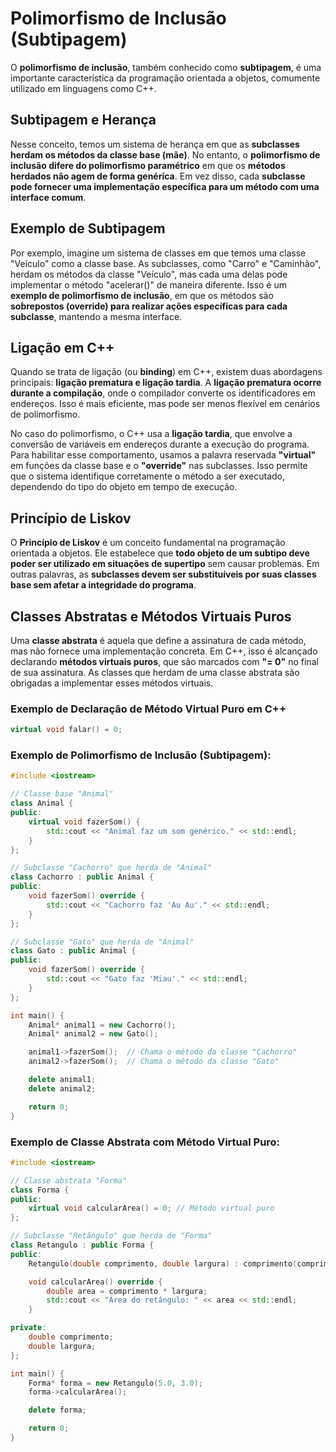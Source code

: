# **Polimorfismo de Inclusão (Subtipagem)**

O **polimorfismo de inclusão**, também conhecido como **subtipagem**, é uma importante característica da programação orientada a objetos, comumente utilizado em linguagens como C++. 

## **Subtipagem e Herança**

Nesse conceito, temos um sistema de herança em que as **subclasses herdam os métodos da classe base (mãe)**. No entanto, o **polimorfismo de inclusão difere do polimorfismo paramétrico** em que os **métodos herdados não agem de forma genérica**. Em vez disso, cada **subclasse pode fornecer uma implementação específica para um método com uma interface comum**.

## **Exemplo de Subtipagem**

Por exemplo, imagine um sistema de classes em que temos uma classe "Veículo" como a classe base. As subclasses, como "Carro" e "Caminhão", herdam os métodos da classe "Veículo", mas cada uma delas pode implementar o método "acelerar()" de maneira diferente. Isso é um **exemplo de polimorfismo de inclusão**, em que os métodos são **sobrepostos (override) para realizar ações específicas para cada subclasse**, mantendo a mesma interface.

## **Ligação em C++**

Quando se trata de ligação (ou **binding**) em C++, existem duas abordagens principais: **ligação prematura e ligação tardia**. A **ligação prematura ocorre durante a compilação**, onde o compilador converte os identificadores em endereços. Isso é mais eficiente, mas pode ser menos flexível em cenários de polimorfismo.

No caso do polimorfismo, o C++ usa a **ligação tardia**, que envolve a conversão de variáveis em endereços durante a execução do programa. Para habilitar esse comportamento, usamos a palavra reservada **"virtual"** em funções da classe base e o **"override"** nas subclasses. Isso permite que o sistema identifique corretamente o método a ser executado, dependendo do tipo do objeto em tempo de execução.

## **Princípio de Liskov**

O **Princípio de Liskov** é um conceito fundamental na programação orientada a objetos. Ele estabelece que **todo objeto de um subtipo deve poder ser utilizado em situações de supertipo** sem causar problemas. Em outras palavras, as **subclasses devem ser substituíveis por suas classes base sem afetar a integridade do programa**.

## **Classes Abstratas e Métodos Virtuais Puros**

Uma **classe abstrata** é aquela que define a assinatura de cada método, mas não fornece uma implementação concreta. Em C++, isso é alcançado declarando **métodos virtuais puros**, que são marcados com **"= 0"** no final de sua assinatura. As classes que herdam de uma classe abstrata são obrigadas a implementar esses métodos virtuais.

### **Exemplo de Declaração de Método Virtual Puro em C++**

```cpp
virtual void falar() = 0;
```
### **Exemplo de Polimorfismo de Inclusão (Subtipagem):**

```cpp
#include <iostream>

// Classe base "Animal"
class Animal {
public:
    virtual void fazerSom() {
        std::cout << "Animal faz um som genérico." << std::endl;
    }
};

// Subclasse "Cachorro" que herda de "Animal"
class Cachorro : public Animal {
public:
    void fazerSom() override {
        std::cout << "Cachorro faz 'Au Au'." << std::endl;
    }
};

// Subclasse "Gato" que herda de "Animal"
class Gato : public Animal {
public:
    void fazerSom() override {
        std::cout << "Gato faz 'Miau'." << std::endl;
    }
};

int main() {
    Animal* animal1 = new Cachorro();
    Animal* animal2 = new Gato();

    animal1->fazerSom();  // Chama o método da classe "Cachorro"
    animal2->fazerSom();  // Chama o método da classe "Gato"

    delete animal1;
    delete animal2;

    return 0;
}

```
### **Exemplo de Classe Abstrata com Método Virtual Puro:**
```cpp
#include <iostream>

// Classe abstrata "Forma"
class Forma {
public:
    virtual void calcularArea() = 0; // Método virtual puro
};

// Subclasse "Retângulo" que herda de "Forma"
class Retangulo : public Forma {
public:
    Retangulo(double comprimento, double largura) : comprimento(comprimento), largura(largura) {}

    void calcularArea() override {
        double area = comprimento * largura;
        std::cout << "Área do retângulo: " << area << std::endl;
    }

private:
    double comprimento;
    double largura;
};

int main() {
    Forma* forma = new Retangulo(5.0, 3.0);
    forma->calcularArea();

    delete forma;

    return 0;
}

```
